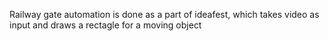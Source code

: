 Railway gate automation is done as a part of ideafest, which takes video as input and draws a rectagle for a moving object
